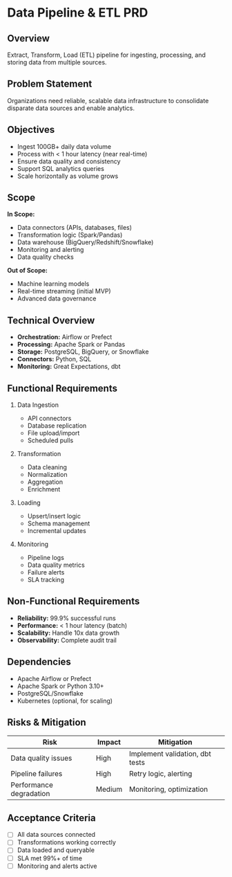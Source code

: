 # Data Pipeline & ETL PRD

## Overview
Extract, Transform, Load (ETL) pipeline for ingesting, processing, and storing data from multiple sources.

## Problem Statement
Organizations need reliable, scalable data infrastructure to consolidate disparate data sources and enable analytics.

## Objectives
- Ingest 100GB+ daily data volume
- Process with < 1 hour latency (near real-time)
- Ensure data quality and consistency
- Support SQL analytics queries
- Scale horizontally as volume grows

## Scope
**In Scope:**
- Data connectors (APIs, databases, files)
- Transformation logic (Spark/Pandas)
- Data warehouse (BigQuery/Redshift/Snowflake)
- Monitoring and alerting
- Data quality checks

**Out of Scope:**
- Machine learning models
- Real-time streaming (initial MVP)
- Advanced data governance

## Technical Overview
- **Orchestration:** Airflow or Prefect
- **Processing:** Apache Spark or Pandas
- **Storage:** PostgreSQL, BigQuery, or Snowflake
- **Connectors:** Python, SQL
- **Monitoring:** Great Expectations, dbt

## Functional Requirements
1. Data Ingestion
   - API connectors
   - Database replication
   - File upload/import
   - Scheduled pulls

2. Transformation
   - Data cleaning
   - Normalization
   - Aggregation
   - Enrichment

3. Loading
   - Upsert/insert logic
   - Schema management
   - Incremental updates

4. Monitoring
   - Pipeline logs
   - Data quality metrics
   - Failure alerts
   - SLA tracking

## Non-Functional Requirements
- **Reliability:** 99.9% successful runs
- **Performance:** < 1 hour latency (batch)
- **Scalability:** Handle 10x data growth
- **Observability:** Complete audit trail

## Dependencies
- Apache Airflow or Prefect
- Apache Spark or Python 3.10+
- PostgreSQL/Snowflake
- Kubernetes (optional, for scaling)

## Risks & Mitigation
| Risk | Impact | Mitigation |
|------|--------|-----------|
| Data quality issues | High | Implement validation, dbt tests |
| Pipeline failures | High | Retry logic, alerting |
| Performance degradation | Medium | Monitoring, optimization |

## Acceptance Criteria
- [ ] All data sources connected
- [ ] Transformations working correctly
- [ ] Data loaded and queryable
- [ ] SLA met 99%+ of time
- [ ] Monitoring and alerts active
